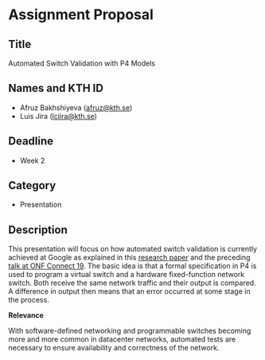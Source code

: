 # Assignment Proposal

## Title
Automated Switch Validation with P4 Models

## Names and KTH ID
  - Afruz Bakhshiyeva (afruz@kth.se)
  - Luis Jira (lcjira@kth.se)

## Deadline
  - Week 2

## Category
  - Presentation

## Description
This presentation will focus on how automated switch validation is currently achieved at Google as explained in this [research paper][1] and the preceding [talk at ONF Connect 19][2].
The basic idea is that a formal specification in P4 is used to program a virtual switch and a hardware fixed-function network switch. Both receive the same network traffic and their output is compared. A difference in output then means that an error occurred at some stage in the process.


**Relevance**

With software-defined networking and programmable switches becoming more and more common in datacenter networks, automated tests are necessary to ensure availability and correctness of the network.

[1]: https://dl.acm.org/doi/abs/10.1145/3544216.3544220
[2]: https://www.youtube.com/watch?v=VoUKAIg4zNE
